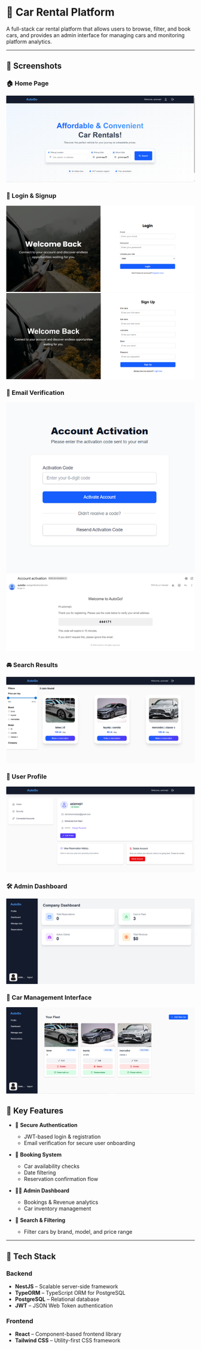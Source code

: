 # 🚗 Car Rental Platform

A full-stack car rental platform that allows users to browse, filter, and book cars, and provides an admin interface for managing cars and monitoring platform analytics.

---

## 📸 Screenshots

### 🏠 Home Page
![Home Page](./screenshots/homepage.PNG)

### 🔐 Login & Signup
![Login Page](./screenshots/login.PNG)
![Signup Page](./screenshots/singup.PNG)

### 📧 Email Verification
![Email Verification](./screenshots/email-verification.PNG)
![Email Verification1](./screenshots/email.PNG)

### 🚘 Search Results
![Search Results](./screenshots/search-results.PNG)

### 👤 User Profile
![User Profile](./screenshots/user-profile.PNG)

### 🛠️ Admin Dashboard
![Admin Dashboard](./screenshots/admin-dashboard.PNG)

### 🚗 Car Management Interface
![Car Management](./screenshots/car-management.PNG)



## 🚀 Key Features

- 🔐 **Secure Authentication**
  - JWT-based login & registration
  - Email verification for secure user onboarding

- 📅 **Booking System**
  - Car availability checks
  - Date filtering
  - Reservation confirmation flow

- 🧑‍💼 **Admin Dashboard**
  - Bookings & Revenue analytics
  - Car inventory management

- 🔎 **Search & Filtering**
  - Filter cars by brand, model, and price range

---

## 🧰 Tech Stack

### Backend
- **NestJS** – Scalable server-side framework
- **TypeORM** – TypeScript ORM for PostgreSQL
- **PostgreSQL** – Relational database
- **JWT** – JSON Web Token authentication

### Frontend
- **React** – Component-based frontend library
- **Tailwind CSS** – Utility-first CSS framework




